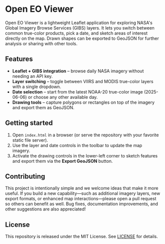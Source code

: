 # Open EO Viewer

Open EO Viewer is a lightweight Leaflet application for exploring NASA's Global Imagery Browse Services (GIBS) layers. It lets you switch between common true-color products, pick a date, and sketch areas of interest directly on the map. Drawn shapes can be exported to GeoJSON for further analysis or sharing with other tools.

## Features

- **Leaflet + GIBS integration** – browse daily NASA imagery without needing an API key.
- **Layer switching** – toggle between VIIRS and MODIS true-color layers with a single dropdown.
- **Date selection** – start from the latest NOAA-20 true-color image (2025-06-06) or choose any other available day.
- **Drawing tools** – capture polygons or rectangles on top of the imagery and export them as GeoJSON.

## Getting started

1. Open `index.html` in a browser (or serve the repository with your favorite static file server).
2. Use the layer and date controls in the toolbar to update the map imagery.
3. Activate the drawing controls in the lower-left corner to sketch features and export them via the **Export GeoJSON** button.

## Contributing

This project is intentionally simple and we welcome ideas that make it more useful. If you build a new capability—such as additional imagery layers, new export formats, or enhanced map interactions—please open a pull request so others can benefit as well. Bug fixes, documentation improvements, and other suggestions are also appreciated!

## License

This repository is released under the MIT License. See [LICENSE](LICENSE) for details.
